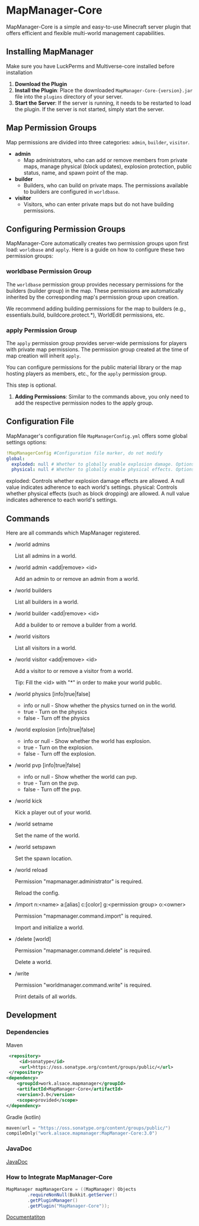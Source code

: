 # MapManager-Core

MapManager-Core is a simple and easy-to-use Minecraft server plugin that offers efficient and flexible multi-world management capabilities.

## Installing MapManager

Make sure you have LuckPerms and Multiverse-core installed before installation

1. **Download the Plugin**
2. **Install the Plugin**: Place the downloaded `MapManager-Core-{version}.jar` file into the `plugins` directory of your server.
3. **Start the Server**: If the server is running, it needs to be restarted to load the plugin. If the server is not started, simply start the server.

## Map Permission Groups

Map permissions are divided into three categories: `admin`, `builder`, `visitor`.

- **admin**
  - Map administrators, who can add or remove members from private maps, manage physical (block updates), explosion protection, public status, name, and spawn point of the map.
- **builder**
  - Builders, who can build on private maps. The permissions available to builders are configured in `worldbase`.
- **visitor**
  - Visitors, who can enter private maps but do not have building permissions.

## Configuring Permission Groups

MapManager-Core automatically creates two permission groups upon first load: `worldbase` and `apply`. Here is a guide on how to configure these two permission groups:

### worldbase Permission Group

The `worldbase` permission group provides necessary permissions for the builders (builder group) in the map. These permissions are automatically inherited by the corresponding map's permission group upon creation.

We recommend adding building permissions for the map to builders (e.g., essentials.build, buildcore.protect.*), WorldEdit permissions, etc.

### apply Permission Group

The `apply` permission group provides server-wide permissions for players with private map permissions. The permission group created at the time of map creation will inherit `apply`.

You can configure permissions for the public material library or the map hosting players as members, etc., for the `apply` permission group.

This step is optional.

1. **Adding Permissions**: Similar to the commands above, you only need to add the respective permission nodes to the apply group.

## Configuration File

MapManager's configuration file `MapManagerConfig.yml` offers some global settings options:

```yaml
!MapManagerConfig #Configuration file marker, do not modify
global:
  exploded: null # Whether to globally enable explosion damage. Options: true, false, null
  physical: null # Whether to globally enable physical effects. Options: true, false, null
```


exploded: Controls whether explosion damage effects are allowed. A null value indicates adherence to each world's settings.
physical: Controls whether physical effects (such as block dropping) are allowed. A null value indicates adherence to each world's settings.

## Commands

Here are all commands which MapManager registered.

* /world admins

  List all admins in a world.

* /world admin \<add|remove\> \<id\>

  Add an admin to or remove an admin from a world.

* /world builders

  List all builders in a world.

* /world builder \<add|remove\> \<id\>

  Add a builder to or remove a builder from a world.

* /world visitors

  List all visitors in a world.

* /world visitor \<add|remove\> \<id\>

  Add a visitor to or remove a visitor from a world.

  Tip: Fill the \<id\> with "*" in order to make your world public.

* /world physics \[info|true|false\]

  * info or null - Show whether the physics turned on in the world.
  * true - Turn on the physics
  * false - Turn off the physics

* /world explosion \[info|true|false\]

  * info or null - Show whether the world has explosion.
  * true - Turn on the explosion.
  * false - Turn off the explosion.

* /world pvp \[info|true|false\]

  * info or null - Show whether the world can pvp.
  * true - Turn on the pvp.
  * false - Turn off the pvp.

* /world kick <id>

  Kick a player out of your world.

* /world setname <name>

  Set the name of the world.

* /world setspawn

  Set the spawn location.

* /world reload

  Permission "mapmanager.administrator" is required.

  Reload the config.

* /import n:\<name\> a:\[alias\] c:\[color\] g:\<permission group\> o:\<owner\>

  Permission "mapmanager.command.import" is required.

  Import and initialize a world.

* /delete \[world\]

  Permission "mapmanager.command.delete" is required.

  Delete a world.

* /write

  Permission "worldmanager.command.write" is required.

  Print details of all worlds.

## Development

### Dependencies

Maven

```xml
 <repository>
     <id>sonatype</id>
     <url>https://oss.sonatype.org/content/groups/public/</url>
 </repository>
<dependency>
    <groupId>work.alsace.mapmanager</groupId>
    <artifactId>MapManager-Core</artifactId>
    <version>3.0</version>
    <scope>provided</scope>
</dependency>
```

Gradle (kotlin)

```kts
maven(url = "https://oss.sonatype.org/content/groups/public/")
compileOnly("work.alsace.mapmanager:MapManager-Core:3.0")
```

### JavaDoc

[JavaDoc](https://www.alsace.team/MapManager/javadoc/)
### How to Integrate MapManager-Core
```java
MapManager mapManagerCore = ((MapManager) Objects
        .requireNonNull(Bukkit.getServer()
        .getPluginManager()
        .getPlugin("MapManager-Core"));
```

[Documentatiton](https://alsaceteam.feishu.cn/wiki/KFLewAQZiiHhRFkXhRQcaQmMn2c)
